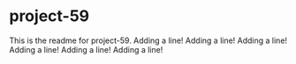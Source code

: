 # project-59

This is the readme for project-59.
Adding a line!
Adding a line!
Adding a line!
Adding a line!
Adding a line!
Adding a line!
